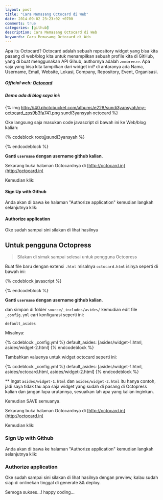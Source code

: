 ```yaml
---
layout: post
title: "Cara Memasang Octocard di Web"
date: 2014-09-02 23:23:02 +0700
comments: true
categories: [github]
description: Cara Memasang Octocard di Web
keywords: Cara Memasang Octocard di Web
---
```


Apa itu Octocard? Octocard adalah sebuah repository widget yang bisa kita pasang di web/blog kita untuk menampilkan sebuah profile kita di GitHub, yang di buat menggunakan API Gihub, authornya adalah `zmmbreeze`. Apa saja yang bisa kita tampilkan dari widget ini? di antaranya ada Nama, Username, Email, Website, Lokasi, Company, Repository, Event, Organisasi.
<!-- more -->
##### Official web: [Octocard](http://octocard.in/)

##### Demo ada di blog saya ini:

{% img http://i40.photobucket.com/albums/e228/sundi3yansyah/my-octocard_zps9b3fa741.png sundi3yansyah octocard %}

Oke langsung saja masukan code javascript di bawah ini ke Web/blog kalian:

{% codeblock root@sundi3yansyah %}
<script data-name="username" data-modules="base,details,stats,repos,eventsStatis,orgs" data-reposNum="3" src="http://nodejs.in/octocard/bin/octocard.js"> </script>
{% endcodeblock %}

**Ganti `username` dengan username github kalian.**

Sekarang buka halaman Octocardnya di [http://octocard.in](http://octocard.in)

Kemudian klik:

#### Sign Up with Github

Anda akan di bawa ke halaman "Authorize application" kemudian langkah selanjutnya klik:

#### Authorize application

Oke sudah sampai sini silakan di lihat hasilnya


## Untuk pengguna Octopress
> Silakan di simak sampai selesai untuk pengguna Octopress

Buat file baru dengan extensi `.html` misalnya `octocard.html` isinya seperti di bawah ini:

{% codeblock javascript %}
<script data-name="username" data-modules="base,details,stats,repos,eventsStatis,orgs" data-reposNum="3" src="http://nodejs.in/octocard/bin/octocard.js"> </script>
{% endcodeblock %}

**Ganti `username` dengan username github kalian.**

dan simpan di folder `source/_includes/asides/`
kemudian edit file `_config.yml` cari konfigurasi seperti ini:

`default_asides`

Misalnya:

{% codeblock _config.yml %}
default_asides: [asides/widget-1.html, asides/widget-2.html]
{% endcodeblock %}

Tambahkan valuenya untuk widget octocard seperti ini:

{% codeblock _config.yml %}
default_asides: [asides/widget-1.html, asides/octocard.html, asides/widget-2.html]
{% endcodeblock %}

** Ingat `asides/widget-1.html` dan `asides/widget-2.html` itu hanya contoh, jadi saya tidak tau apa saja widget yang sudah di pasang di Octopress kalian dan jangan lupa urutannya, sesuaikan lah apa yang kalian inginkan.

Kemudian SAVE semuanya.

Sekarang buka halaman Octocardnya di [http://octocard.in](http://octocard.in)

Kemudian klik:

### Sign Up with Github

Anda akan di bawa ke halaman "Authorize application" kemudian langkah selanjutnya klik:

### Authorize application

Oke sudah sampai sini silakan di lihat hasilnya dengan preview, kalau sudah siap di onlinekan tinggal di generate && deploy.

Semoga sukses...!
happy coding...